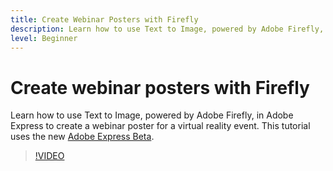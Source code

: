 ```yaml
---
title: Create Webinar Posters with Firefly
description: Learn how to use Text to Image, powered by Adobe Firefly, in Adobe Express to create a webinar poster for a virtual reality event
level: Beginner
---
```

# Create webinar posters with Firefly

Learn how to use Text to Image, powered by Adobe Firefly, in Adobe Express to create a webinar poster for a virtual reality event. This tutorial uses the new [Adobe Express Beta](https://www.adobe.com/express/).

>[!VIDEO](https://video.tv.adobe.com/v/3420810?quality=12&learn=on&hidetitle=true)